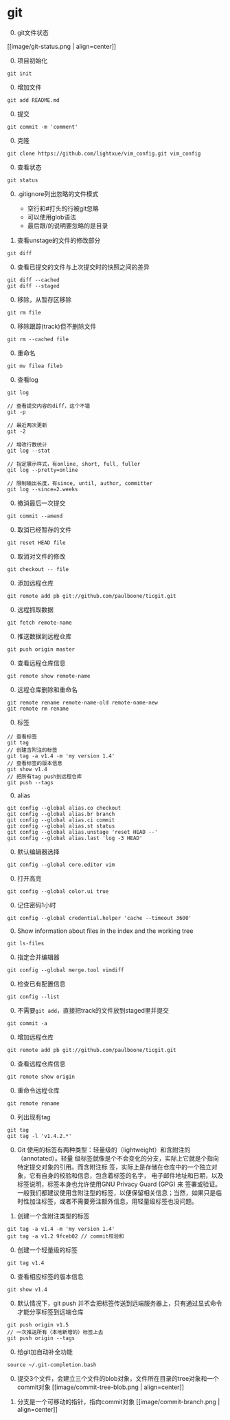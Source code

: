 # git

0. git文件状态

[[image/git-status.png | align=center]]

0. 项目初始化
```
git init
```

0. 增加文件
```
git add README.md
```

0. 提交
```
git commit -m 'comment'
```

0. 克隆
```
git clone https://github.com/lightxue/vim_config.git vim_config
```

0. 查看状态
```
git status
```

0. .gitignore列出忽略的文件模式
    * 空行和#打头的行被git忽略
    * 可以使用glob语法
    * 最后跟/的说明要忽略的是目录

0. 查看unstage的文件的修改部分
```
git diff
```

0. 查看已提交的文件与上次提交时的快照之间的差异
```
git diff --cached
git diff --staged
```

0. 移除，从暂存区移除
```
git rm file
```

0. 移除跟踪(track)但不删除文件
```
git rm --cached file
```

0. 重命名
```
git mv filea fileb
```

0. 查看log
```
git log

// 查看提交内容的diff，这个不错
git -p

// 最近两次更新
git -2

// 增改行数统计
git log --stat

// 指定展示样式，有online, short, full, fuller
git log --pretty=online

// 限制输出长度，有since, until, author, committer
git log --since=2.weeks
```

0. 撤消最后一次提交
```
git commit --amend
```

0. 取消已经暂存的文件
```
git reset HEAD file
```

0. 取消对文件的修改
```
git checkout -- file
```

0. 添加远程仓库
```
git remote add pb git://github.com/paulboone/ticgit.git
```

0. 远程抓取数据
```
git fetch remote-name
```

0. 推送数据到远程仓库
```
git push origin master
```

0. 查看远程仓库信息
```
git remote show remote-name
```

0. 远程仓库删除和重命名
```
git remote rename remote-name-old remote-name-new
git remote rm rename
```

0. 标签
```
// 查看标签
git tag
// 创建含附注的标签
git tag -a v1.4 -m 'my version 1.4'
// 查看标签的版本信息
git show v1.4
// 把所有tag push到远程仓库
git push --tags
```

0. alias
```
git config --global alias.co checkout
git config --global alias.br branch
git config --global alias.ci commit
git config --global alias.st status
git config --global alias.unstage 'reset HEAD --'
git config --global alias.last 'log -3 HEAD'
```

0. 默认编辑器选择
```
git config --global core.editor vim
```

0. 打开高亮
```
git config --global color.ui true
```

0. 记住密码1小时
```
git config --global credential.helper 'cache --timeout 3600'
```

0. Show information about files in the index and the working tree
```
git ls-files
```

0. 指定合并编辑器
```
git config --global merge.tool vimdiff
```

0. 检查已有配置信息
```
git config --list
```

0. 不需要`git add`，直接把track的文件放到staged里并提交
```
git commit -a
```

0. 增加远程仓库
```
git remote add pb git://github.com/paulboone/ticgit.git
```
0. 查看远程仓库信息
```
git remote show origin
```

0. 重命令远程仓库
```
git remote rename
```

0. 列出现有tag
```
git tag
git tag -l 'v1.4.2.*'
```

0. Git 使用的标签有两种类型：轻量级的（lightweight）和含附注的（annotated）。轻量
级标签就像是个不会变化的分支，实际上它就是个指向特定提交对象的引用。而含附注标
签，实际上是存储在仓库中的一个独立对象，它有自身的校验和信息，包含着标签的名字，
电子邮件地址和日期，以及标签说明，标签本身也允许使用GNU Privacy Guard (GPG) 来
签署或验证。一般我们都建议使用含附注型的标签，以便保留相关信息；当然，如果只是临
时性加注标签，或者不需要旁注额外信息，用轻量级标签也没问题。

0. 创建一个含附注类型的标签
```
git tag -a v1.4 -m 'my version 1.4'
git tag -a v1.2 9fceb02 // commit校验和
```

0. 创建一个轻量级的标签
```
git tag v1.4
```

0. 查看相应标签的版本信息
```
git show v1.4
```

0. 默认情况下，git push 并不会把标签传送到远端服务器上，只有通过显式命令才能分享标签到远端仓库
```
git push origin v1.5
// 一次推送所有（本地新增的）标签上去
git push origin --tags
```

0. 给git加自动补全功能
```
source ~/.git-completion.bash
```

0. 提交3个文件，会建立三个文件的blob对象，文件所在目录的tree对象和一个commit对象
[[image/commit-tree-blob.png | align=center]]

0. 分支是一个可移动的指针，指向commit对象
[[image/commit-branch.png | align=center]]
